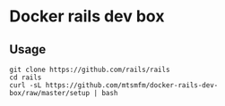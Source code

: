 # Docker rails dev box

## Usage

```
git clone https://github.com/rails/rails
cd rails
curl -sL https://github.com/mtsmfm/docker-rails-dev-box/raw/master/setup | bash
```
